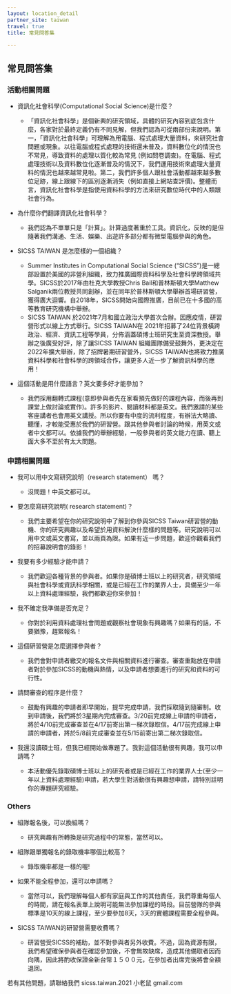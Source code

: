 ```yaml
---
layout: location_detail
partner_site: taiwan
travel: true
title: 常見問答集

---
```


## 常見問答集

### 活動相關問題

- 資訊化社會科學(Computational Social Science)是什麼？
  - 「資訊化社會科學」是個新興的研究領域，具體的研究內容到底包含什麼，各家對於最終定義仍有不同見解，但我們認為可從兩部份來說明。第一，「資訊化社會科學」可理解為用電腦、程式處理大量資料，來研究社會問題或現象。以往電腦或程式處理的技術還未普及，資料數位化的情況也不常見，導致資料的處理以質化較為常見 (例如問卷調查)。在電腦、程式處理技術以及資料數位化逐漸普及的情況下，我們運用技術來處理大量資料的情況也越來越常見啦。第二，我們許多個人跟社會活動都越來越多數位足跡，線上跟線下的區別逐漸消失（例如直接上網站查評價)。整體而言，資訊化社會科學是指使用資料科學的方法來研究數位時代中的人類跟社會行為。
 
- 為什麼你們翻譯資訊化社會科學？
  - 我們認為不單單只是「計算」。計算過度著重於工具。資訊化，反映的是但隨著我們溝通、生活、娛樂、出遊許多部分都有微型電腦參與的角色。

- SICSS TAIWAN 是怎麼樣的一個組織？
  -   Summer Institutes in Computational Social Science (“SICSS”)是一總部設置於美國的非營利組織，致力推廣國際資料科學及社會科學跨領域共學。SICSS於2017年由杜克大學教授Chris Bail和普林斯頓大學Matthew Salganik兩位教授共同創辦，並在同年於普林斯頓大學舉辦首場研習營，獲得廣大迴響。自2018年，SICSS開始向國際推廣，目前已在十多國的高等教育研究機構中舉辦。
  -   SICSS TAIWAN 於2021年7月和國立政治大學首次合辦。因應疫情，研習營形式以線上方式舉行。SICSS TAIWAN在 2021年招募了24位背景橫跨政治、經濟、資訊工程等學員，分佈涵蓋碩博士班研究生至資深教授。舉辦之後廣受好評，除了讓SICSS TAIWAN 組織團隊備受鼓舞外，更決定在2022年擴大舉辦，除了招牌暑期研習營外，SICSS TAIWAN也將致力推廣資料科學和社會科學的跨領域合作，讓更多人近一步了解資訊科學的應用！

- 這個活動是用什麼語言？英文要多好才能參加？
  - 我們採用翻轉式課程(意即參與者先在家看預先做好的課程內容，而後再到課堂上做討論或實作)。許多的影片、閱讀材料都是英文。我們邀請的某些客座講者也會用英文講授。所以你要有中度的流利程度，有辦法大略讀、聽懂，才較能受惠於我們的研習營。跟其他參與者討論的時候，用英文或者中文都可以。依據我們的舉辦經驗，一般參與者的英文能力在讀、聽上面大多不至於有太大問題。

### 申請相關問題

- 我可以用中文寫研究說明（research statement） 嗎？
  - 沒問題！中英文都可以。

- 要怎麼寫研究說明( research statement)？
  - 我們主要希望在你的研究說明中了解到你參與SICSS Taiwan研習營的動機、你的研究興趣以及希望於用資料解決什麼樣的問題等。研究說明可以用中文或英文書寫，並以兩頁為限。如果有近一步問題，歡迎你觀看我們的招募說明會的錄影！

- 我要有多少經驗才能申請？
  - 我們歡迎各種背景的參與者。如果你是碩博士班以上的研究者，研究領域與社會科學或資訊科學相關，或是已經在工作的業界人士，具備至少一年以上資料處理經驗，我們都歡迎你來參加！

- 我不確定我準備是否充足？
  - 你對於利用資料處理社會問題或觀察社會現象有興趣嗎？如果有的話，不要猶豫，趕緊報名！

- 這個研習營是怎麼選擇參與者？
  - 我們會對申請者繳交的報名文件與相關資料進行審查。審查重點放在申請者對於參加SICSS的動機與熱情，以及申請者想要進行的研究和資料的可行性。

- 請問審查的程序是什麼？
  - 鼓勵有興趣的申請者即早開始，提早完成申請，我們採取隨到隨審制。收到申請後，我們將於3星期內完成審查。3/20前完成線上申請的申請者，將於4/10前完成審查並在4/17前寄出第一梯次錄取信。4/17前完成線上申請的申請者，將於5/8前完成審查並在5/15前寄出第二梯次錄取信。

- 我還沒讀碩士班，但我已經開始做專題了。我對這個活動很有興趣，我可以申請嗎？
  - 本活動優先錄取碩博士班以上的研究者或是已經在工作的業界人士(至少一年以上資料處理經驗)申請，若大學生對活動很有興趣想申請，請特別註明你的專題研究經驗。

### Others

- 組隊報名後，可以換組嗎？
  - 研究興趣有所轉換是研究過程中的常態，當然可以。

- 組隊跟單獨報名的錄取機率哪個比較高？
  - 錄取機率都是一樣的喔!

- 如果不能全程參加，還可以申請嗎？
  - 當然可以，我們理解每個人都有家庭與工作的其他責任，我們尊重每個人的時間，請在報名表單上說明可能無法參加課程的時段。目前營隊的參與標準是10天的線上課程，至少要參加8天，3天的實體課程需要全程參與。
 
- SICSS TAIWAN的研習營需要收費嗎？
  - 研習營受SICSS的補助，並不對參與者另外收費。不過，因為資源有限，我們希望確保參與者在確認參加後，不會無故缺席，造成其他備取者因而向隅，因此將酌收保證金新台幣１５００元，在參加者出席完後將會全額退回。


若有其他問題，請聯絡我們 sicss.taiwan.2021 小老鼠 gmail.com
